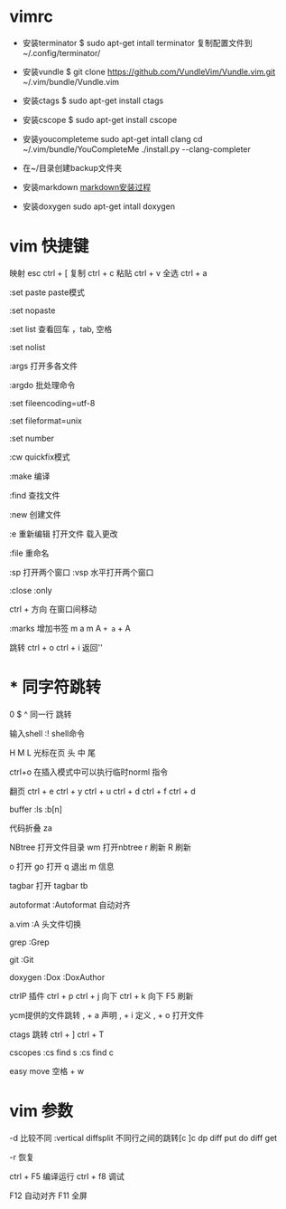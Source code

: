 # vimrc
* 安装terminator
$ sudo apt-get intall terminator
复制配置文件到~/.config/terminator/

* 安装vundle
$ git clone https://github.com/VundleVim/Vundle.vim.git ~/.vim/bundle/Vundle.vim

* 安装ctags
$ sudo apt-get install ctags

* 安装cscope
$ sudo apt-get install cscope

* 安装youcompleteme
sudo apt-get intall clang
cd ~/.vim/bundle/YouCompleteMe
./install.py --clang-completer

* 在~/目录创建backup文件夹

* 安装markdown
[markdown安装过程](http://www.jianshu.com/p/24aefcd4ca93)

* 安装doxygen
sudo apt-get intall doxygen



# vim 快捷键

映射
esc  ctrl + [
复制 ctrl + c
粘贴 ctrl + v
全选 ctrl + a

:set paste paste模式

:set nopaste

:set list 查看回车 ，tab, 空格

:set nolist

:args 打开多各文件

:argdo 批处理命令

:set fileencoding=utf-8

:set fileformat=unix

:set number

:cw quickfix模式

:make 编译

:find 查找文件

:new  创建文件

:e 重新编辑 打开文件 载入更改

:file 重命名

:sp 打开两个窗口
:vsp  水平打开两个窗口

:close
:only

ctrl + 方向
在窗口间移动

:marks
增加书签 
m a m A
` + a ` + A

跳转
ctrl + o
ctrl + i
返回''

# * 同字符跳转
0 $ ^ 同一行 跳转

输入shell
:! shell命令

H M L 光标在页 头 中 尾

ctrl+o 在插入模式中可以执行临时norml 指令

翻页
ctrl + e 
ctrl + y
ctrl + u
ctrl + d
ctrl + f
ctrl + d

buffer
:ls
:b[n]

代码折叠
za

NBtree
打开文件目录
wm 打开nbtree
r 刷新
R 刷新

o 打开
go 打开
q 退出
m 信息

tagbar
打开 tagbar
tb

autoformat
:Autoformat 自动对齐

a.vim
:A 头文件切换

grep
:Grep

git
:Git

doxygen
:Dox
:DoxAuthor

ctrlP 插件
ctrl + p
ctrl + j 向下
ctrl + k 向下
F5 刷新

ycm提供的文件跳转
, + a 声明
, + i 定义
, + o 打开文件

ctags 跳转
ctrl + ]
ctrl + T

cscopes
:cs find s
:cs find c

easy move
空格 + w

# vim 参数 
-d 比较不同
:vertical diffsplit
不同行之间的跳转[c ]c
dp diff put 
do diff get

-r 恢复

ctrl + F5 编译运行
ctrl + f8  调试 

F12 自动对齐
F11 全屏 

